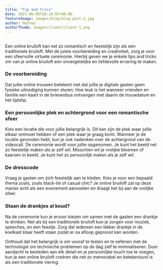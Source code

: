 ```yaml
---
title: "Tip and trics"
date: 2023-06-06T20:18:07+06:00
featureImage: images/blog/blog-post-2.jpg
author: Matheo
authorThumb: images/client/client-1.png
---
```

## 

Een online bruiloft kan net zo romantisch en feestelijk zijn als een traditionele bruiloft. Met de juiste voorbereiding en creativiteit, zorg je voor een sfeervolle virtuele ceremonie. Hierbij geven we je enkele tips and tricks om van je online bruiloft een onvergetelijke en liefdevolle ervaring te maken.

### De voorbereiding

Dat jullie online trouwen betekent niet dat jullie je digitale gasten geen fysieke uitnodiging kunnen sturen. Hoe leuk is het wanneer  vrienden en familie een kaart in de brievenbus ontvangen met daarin de trouwdatum en het tijdstip.   

### Een persoonlijke plek en achtergrond voor een romantische sfeer

Kies een locatie die voor jullie belangrijk is. Dit kan zijn de plek waar jullie elkaar ontmoet hebben of een plek waar je graag komt. Wanneer je de locatie gevonden hebt, kun je ook nadenken over de achtergrond van de videocall. De ceremonie wordt voor jullie opgenomen. Je kunt het beeld net zo feestelijk maken als je zelf wil. Misschien wil je vrolijke bloemen of kaarsen in beeld. Je kunt het zo persoonlijk maken als je zelf wil.

### De dresscode

Vraag je gasten om zich feestelijk aan te kleden. Kies je voor een bepaald thema zoals, zoals black-tie of casual chic? Je online bruiloft zal op deze manier echt als een evenement aanvoelen en draagt het bij aan de vrolijke sfeer.

### Staan de drankjes al koud?

Na de ceremonie kun je ervoor kiezen om samen met de gasten een drankje te drinken. Net als bij een traditionele bruiloft kun je zorgen voor muziek, speeches, en een feestje. Zorg dat iedereen een lekker drankje in de koelkast klaar heeft staan zodat er na afloop geproost kan worden.

Onthoud dat het belangrijk is om vooraf te testen en te oefenen met de technologie om technische problemen op de dag zelf te minimaliseren. Door aandacht te besteden aan elk detail en je persoonlijke touch toe te voegen, kun je een online bruiloft creëren die net zo memorabel en betekenisvol is als een traditionele viering.